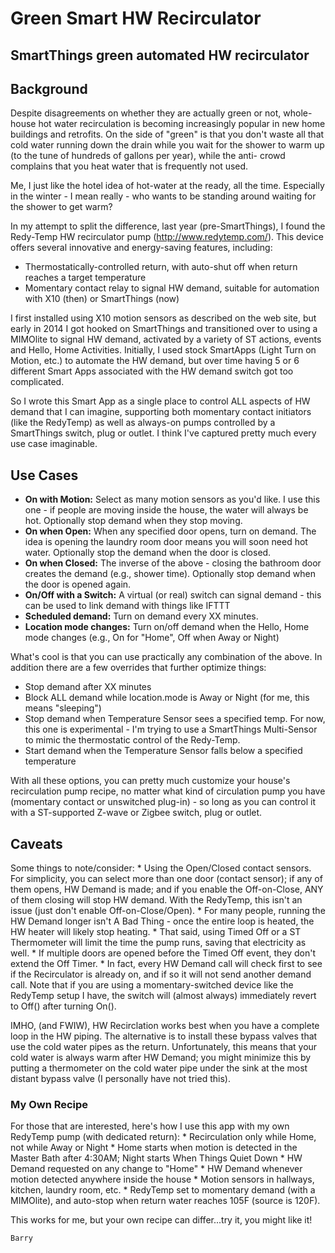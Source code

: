 <h1>Green Smart HW Recirculator<h2>
SmartThings green automated HW recirculator

<h2>Background</h2>
Despite disagreements on whether they are actually green or not, whole-house hot water recirculation is becoming increasingly popular in new home buildings and retrofits. On the side of "green" is that you don't waste all that cold water running down the drain while you wait for the shower to warm up (to the tune of hundreds of gallons per year), while the anti- crowd complains that you heat water that is frequently not used.

Me, I just like the hotel idea of hot-water at the ready, all the time. Especially in the winter - I mean really - who wants to be standing around waiting for the shower to get warm?

In my attempt to split the difference, last year (pre-SmartThings), I found the Redy-Temp HW recirculator pump (http://www.redytemp.com/). This device offers several innovative and energy-saving features, including:

* Thermostatically-controlled return, with auto-shut off when return reaches a target temperature
* Momentary contact relay to signal HW demand, suitable for automation with X10 (then) or SmartThings (now)

I first installed using X10 motion sensors as described on the web site, but early in 2014 I got hooked on SmartThings and transitioned over to using a MIMOlite to signal HW demand, activated by a variety of ST actions, events and Hello, Home Activities. Initially, I used stock SmartApps (Light Turn on Motion, etc.) to automate the HW demand, but over time having 5 or 6 different Smart Apps associated with the HW demand switch got too complicated.

So I wrote this Smart App as a single place to control ALL aspects of HW demand that I can imagine, supporting both momentary contact initiators (like the RedyTemp) as well as always-on pumps controlled by a SmartThings switch, plug or outlet. I think I've captured pretty much every use case imaginable.

<h2>Use Cases</h2>
<ul>
<li><b>On with Motion:</b> Select as many motion sensors as you'd like. I use this one - if people are moving inside the house, the water will always be hot. Optionally stop demand when they stop moving.</li>
<li><b>On when Open:</b> When any specified door opens, turn on demand. The idea is opening the laundry room door means you will soon need hot water. Optionally stop the demand when the door is closed.</>
<li><b>On when Closed:</b> The inverse of the above - closing the bathroom door creates the demand (e.g., shower time). Optionally stop demand when the door is opened again.</li>
<li><b>On/Off with a Switch:</b> A virtual (or real) switch can signal demand - this can be used to link demand with things like IFTTT</b>
<li><b>Scheduled demand:</b> Turn on demand every XX minutes.</li>
<li><b>Location mode changes:</b> Turn on/off demand when the Hello, Home mode changes (e.g., On for "Home", Off when Away or Night)</li>
</ul>

What's cool is that you can use practically any combination of the above. In addition there are a few overrides that further optimize things:
* Stop demand after XX minutes
* Block ALL demand while location.mode is Away or Night (for me, this means "sleeping")
* Stop demand when Temperature Sensor sees a specified temp. For now, this one is experimental - I'm trying to use a SmartThings Multi-Sensor to mimic the thermostatic control of the Redy-Temp.
* Start demand when the Temperature Sensor falls below a specified temperature

With all these options, you can pretty much customize your house's recirculation pump recipe, no matter what kind of circulation pump you have (momentary contact or unswitched plug-in) - so long as you can control it with a ST-supported Z-wave or Zigbee switch, plug or outlet.

<h2>Caveats</h2>
Some things to note/consider:
* Using the Open/Closed contact sensors. For simplicity, you can select more than one door (contact sensor); if any of them opens, HW Demand is made; and if you enable the Off-on-Close, ANY of them closing will stop HW demand. With the RedyTemp, this isn't an issue (just don't enable Off-on-Close/Open).
* For many people, running the HW Demand longer isn't A Bad Thing - once the entire loop is heated, the HW heater will likely stop heating.
* That said, using Timed Off or a ST Thermometer will limit the time the pump runs, saving that electricity as well.
* If multiple doors are opened before the Timed Off event, they don't extend the Off Timer.
* In fact, every HW Demand call will check first to see if the Recirculator is already on, and if so it will not send another demand call. Note that if you are using a momentary-switched device like the RedyTemp setup I have, the switch will (almost always) immediately revert to Off() after turning On().

IMHO, (and FWIW), HW Recirclation works best when you have a complete loop in the HW piping. The alternative is to install these bypass valves that use the cold water pipes as the return. Unfortunately, this means that your cold water is always warm after HW Demand; you might minimize this by putting a thermometer on the cold water pipe under the sink at the most distant bypass valve (I personally have not tried this).

<h3>My Own Recipe</h3>
For those that are interested, here's how I use this app with my own RedyTemp pump (with dedicated return):
* Recirculation only while Home, not while Away or Night
  * Home starts when motion is detected in the Master Bath after 4:30AM; Night starts When Things Quiet Down
  * HW Demand requested on any change to "Home"
* HW Demand whenever motion detected anywhere inside the house
  * Motion sensors in hallways, kitchen, laundry room, etc.
* RedyTemp set to momentary demand (with a MIMOlite), and auto-stop when return water reaches 105F (source is 120F).

This works for me, but your own recipe can differ...try it, you might like it!

    Barry
